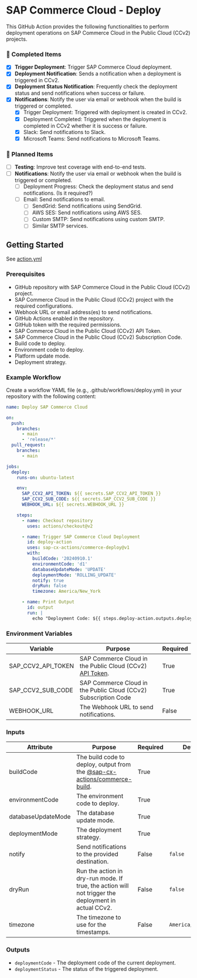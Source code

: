 # SAP Commerce Cloud - Deploy

This GitHub Action provides the following functionalities to perform deployment operations on SAP Commerce Cloud in the
Public Cloud (CCv2) projects.

### 🚀 Completed Items

- [x] **Trigger Deployment**: Trigger SAP Commerce Cloud deployment.
- [x] **Deployment Notification**: Sends a notification when a deployment is triggered in CCv2.
- [x] **Deployment Status Notification**: Frequently check the deployment status and send notifications when success or
      failure.
- [x] **Notifications**: Notify the user via email or webhook when the build is triggered or completed.
  - [x] Trigger Deployment: Triggered with deployment is created in CCv2.
  - [x] Deployment Completed: Triggered when the deployment is completed in CCv2 whether it is success or failure.
  - [x] Slack: Send notifications to Slack.
  - [x] Microsoft Teams: Send notifications to Microsoft Teams.

### 🔧 Planned Items

- [ ] **Testing**: Improve test coverage with end-to-end tests.
- [ ] **Notifications**: Notify the user via email or webhook when the build is triggered or completed.
  - [ ] Deployment Progress: Check the deployment status and send notifications. (Is it required?)
  - [ ] Email: Send notifications to email.
    - [ ] SendGrid: Send notifications using SendGrid.
    - [ ] AWS SES: Send notifications using AWS SES.
    - [ ] Custom SMTP: Send notifications using custom SMTP.
    - [ ] Similar SMTP services.

## Getting Started

See [action.yml](action.yml)

### Prerequisites

- GitHub repository with SAP Commerce Cloud in the Public Cloud (CCv2) project.
- SAP Commerce Cloud in the Public Cloud (CCv2) project with the required configurations.
- Webhook URL or email address(es) to send notifications.
- GitHub Actions enabled in the repository.
- GitHub token with the required permissions.
- SAP Commerce Cloud in the Public Cloud (CCv2) API Token.
- SAP Commerce Cloud in the Public Cloud (CCv2) Subscription Code.
- Build code to deploy.
- Environment code to deploy.
- Platform update mode.
- Deployment strategy.

### Example Workflow

Create a workflow YAML file (e.g., .github/workflows/deploy.yml) in your repository with the following content:

```yaml
name: Deploy SAP Commerce Cloud

on:
  push:
    branches:
      - main
      - 'release/*'
  pull_request:
    branches:
      - main

jobs:
  deploy:
    runs-on: ubuntu-latest

    env:
      SAP_CCV2_API_TOKEN: ${{ secrets.SAP_CCV2_API_TOKEN }}
      SAP_CCV2_SUB_CODE: ${{ secrets.SAP_CCV2_SUB_CODE }}
      WEBHOOK_URL: ${{ secrets.WEBHOOK_URL }}

    steps:
      - name: Checkout repository
        uses: actions/checkout@v2

      - name: Trigger SAP Commerce Cloud Deployment
        id: deploy-action
        uses: sap-cx-actions/commerce-deploy@v1
        with:
          buildCode: '20240910.1'
          environmentCode: 'd1'
          databaseUpdateMode: 'UPDATE'
          deploymentMode: 'ROLLING_UPDATE'
          notify: true
          dryRun: false
          timezone: America/New_York

      - name: Print Output
        id: output
        run: |
          echo "Deployment Code: ${{ steps.deploy-action.outputs.deploymentCode }}, Deployment Status: ${{ steps.deploy-action.outputs.deploymentStatus }}"
```

### Environment Variables

| Variable           | Purpose                                                                                                                                                                                                   | Required |
| ------------------ | --------------------------------------------------------------------------------------------------------------------------------------------------------------------------------------------------------- | -------- |
| SAP_CCV2_API_TOKEN | SAP Commerce Cloud in the Public Cloud (CCv2) [API Token](https://help.sap.com/docs/SAP_COMMERCE_CLOUD_PUBLIC_CLOUD/0fa6bcf4736c46f78c248512391eb467/65e64c9602534b8aaf25bb119670614f.html?locale=en-US). | True     |
| SAP_CCV2_SUB_CODE  | SAP Commerce Cloud in the Public Cloud (CCv2) Subscription Code                                                                                                                                           | True     |
| WEBHOOK_URL        | The Webhook URL to send notifications.                                                                                                                                                                    | False    |

### Inputs

| Attribute          | Purpose                                                                                                                       | Required | Default            | Example                               |
| ------------------ | ----------------------------------------------------------------------------------------------------------------------------- | -------- | ------------------ | ------------------------------------- |
| buildCode          | The build code to deploy, output from the [@sap-cx-actions/commerce-build](https://github.com/sap-cx-actions/commerce-build). | True     |                    |                                       |
| environmentCode    | The environment code to deploy.                                                                                               | True     |                    | `d1`, `s1`, `p1`                      |
| databaseUpdateMode | The database update mode.                                                                                                     | True     |                    | `NONE`, `UPDATE`, `INITIALIZE`        |
| deploymentMode     | The deployment strategy.                                                                                                      | True     |                    | `ROLLING_UPDATE`, `RECREATE`, `GREEN` |
| notify             | Send notifications to the provided destination.                                                                               | False    | `false`            | `true`, `false`                       |
| dryRun             | Run the action in dry-run mode. If true, the action will not trigger the deployment in actual CCv2.                           | False    | `false`            | `false`                               |
| timezone           | The timezone to use for the timestamps.                                                                                       | False    | `America/New_York` |                                       |

### Outputs

- `deploymentCode` - The deployment code of the current deployment.
- `deploymentStatus` - The status of the triggered deployment.
